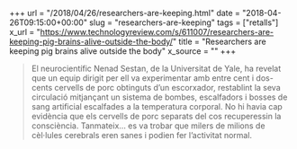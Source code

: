 +++
url = "/2018/04/26/researchers-are-keeping.html"
date = "2018-04-26T09:15:00+00:00"
slug = "researchers-are-keeping"
tags = ["retalls"]
x_url = "https://www.technologyreview.com/s/611007/researchers-are-keeping-pig-brains-alive-outside-the-body/"
title = "Researchers are keeping pig brains alive outside the body"
x_source = ""
+++


> El neurocientífic Nenad Sestan, de la Universitat de Yale, ha revelat que un equip dirigit per ell va experimentar amb entre cent i dos-cents cervells de porc obtinguts d’un escorxador, restablint la seva circulació mitjançant un sistema de bombes, escalfadors i bosses de sang artificial escalfades a la temperatura corporal. No hi havia cap evidència que els cervells de porc separats del cos recuperessin la consciència. Tanmateix… es va trobar que milers de milions de cèl·lules cerebrals eren sanes i podien fer l’activitat normal.

